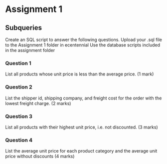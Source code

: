# Assignment 1

## Subqueries

Create an SQL script to answer the following questions. Upload your .sql file to the Assignment 1 folder in ecentennial Use the database scripts included in the assignment folder

### Question 1

List all products whose unit price is less than the average price. (1 mark)

### Question 2

List the shipper id, shipping company, and freight cost for the order with the lowest freight charge. (2 marks)

### Question 3

List all products with their highest unit price, i.e. not discounted. (3 marks)

### Question 4

List the average unit price for each product category and the average unit price without discounts (4 marks)
